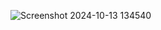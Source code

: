 ![Screenshot 2024-10-13 134540](https://github.com/user-attachments/assets/abb89c5c-ccab-454c-bf10-9c000607f58f)
